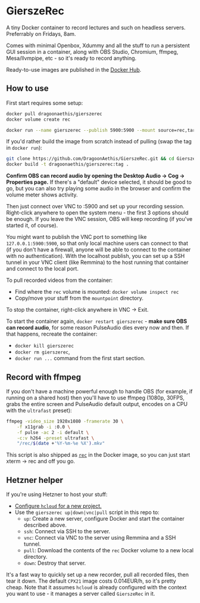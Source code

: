 # GierszeRec

A tiny Docker container to record lectures and such on headless servers. Preferrably on Fridays, 8am.

Comes with minimal Openbox, Xdummy and all the stuff to run a persistent GUI session in a container,
along with OBS Studio, Chromium, ffmpeg, Mesa/llvmpipe, etc - so it's ready to record anything.

Ready-to-use images are published in the [Docker Hub](https://hub.docker.com/r/dragoonaethis/gierszerec).


## How to use

First start requires some setup:

```bash
docker pull dragoonaethis/gierszerec
docker volume create rec

docker run --name gierszerec --publish 5900:5900 --mount source=rec,target=/rec --detach dragoonaethis/gierszerec
```

If you'd rather build the image from scratch instead of pulling (swap the tag in `docker run`):

```bash
git clone https://github.com/DragoonAethis/GierszeRec.git && cd GierszeRec
docker build -t dragoonaethis/gierszerec:tag .
```

**Confirm OBS can record audio by opening the Desktop Audio -> Cog -> Properties page.** If there's
a "default" device selected, it should be good to go, but you can also try playing some audio in the
browser and confirm the volume meter shows activity.

Then just connect over VNC to :5900 and set up your recording session. Right-click anywhere to open
the system menu - the first 3 options should be enough. If you leave the VNC session, OBS will keep
recording (if you've started it, of course).

You might want to publish the VNC port to something like `127.0.0.1:5900:5900`, so that only local
machine users can connect to that (if you don't have a firewall, anyone will be able to connect to
the container with no authentication). With the localhost publish, you can set up a SSH tunnel in
your VNC client (like Remmina) to the host running that container and connect to the local port.

To pull recorded videos from the container:

- Find where the `rec` volume is mounted: `docker volume inspect rec`
- Copy/move your stuff from the `mountpoint` directory.

To stop the container, right-click anywhere in VNC -> Exit.

To start the container again, `docker restart gierszerec` - **make sure OBS can record audio**, for
some reason PulseAudio dies every now and then. If that happens, recreate the container:

- `docker kill gierszerec`
- `docker rm gierszerec`,
- `docker run ...` command from the first start section.


## Record with ffmpeg

If you don't have a machine powerful enough to handle OBS (for example, if running on a shared host)
then you'll have to use ffmpeg (1080p, 30FPS, grabs the entire screen and PulseAudio default output,
encodes on a CPU with the `ultrafast` preset):

```bash
ffmpeg -video_size 1920x1080 -framerate 30 \
    -f x11grab -i :0.0 \
    -f pulse -ac 2 -i default \
    -c:v h264 -preset ultrafast \
    "/rec/$(date +'%Y-%m-%e %X').mkv"
```

This script is also shipped as [`rec`](rec) in the Docker image, so you can just start xterm -> rec
and off you go.


## Hetzner helper

If you're using Hetzner to host your stuff:

- [Configure `hcloud` for a new project.](https://github.com/hetznercloud/cli#getting-started)
- Use the `gierszerec up|down|vnc|pull` script in this repo to:
  - `up`: Create a new server, configure Docker and start the container described above.
  - `ssh`: Connect via SSH to the server.
  - `vnc`: Connect via VNC to the server using Remmina and a SSH tunnel.
  - `pull`: Download the contents of the `rec` Docker volume to a new local directory.
  - `down`: Destroy that server.

It's a fast way to quickly set up a new recorder, pull all recorded files, then tear it down. The
default `CPX21` image costs 0.014EUR/h, so it's pretty cheap. Note that it assumes `hcloud` is
already configured with the context you want to use - it manages a server called `GierszeRec` in it.
